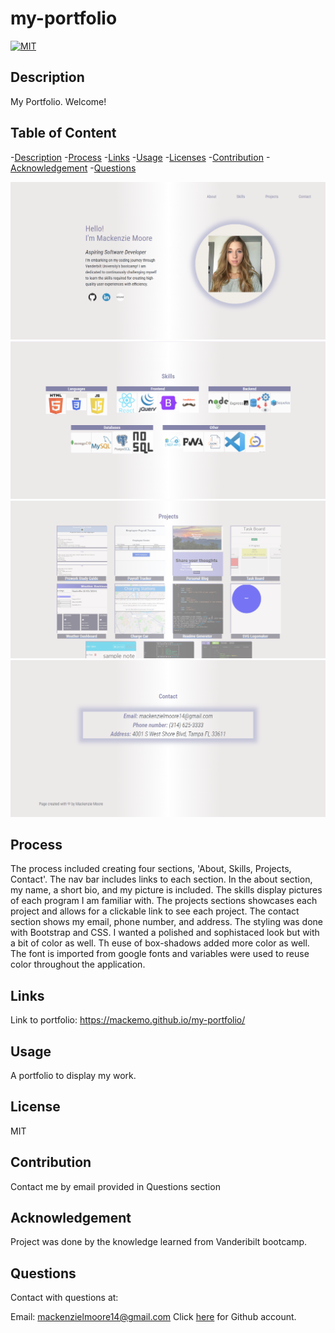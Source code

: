 # my-portfolio

[![MIT](https://img.shields.io/badge/License-MIT-yellow.svg)](https://opensource.org/licenses/MIT)

## Description

My Portfolio. Welcome!

## Table of Content
  -[Description](#Description)
  -[Process](#Process)
  -[Links](#Links)
  -[Usage](#Usage)
  -[Licenses](#Licenses)
  -[Contribution](#Contribution)
  -[Acknowledgement](#Acknowledgement)
  -[Questions](#Questions)

<img src="./assets/images/ss1.png"/>
<img src="./assets/images/ss2.png"/>
<img src="./assets/images/ss3.png"/>
<img src="./assets/images/ss4.png"/>

## Process

The process included creating four sections, 'About, Skills, Projects, Contact'. The nav bar includes links to each section. In the about section, my name, a short bio, and my picture is included. The skills display pictures of each program I am familiar with. The projects sections showcases each project and allows for a clickable link to see each project. The contact section shows my email, phone number, and address. The styling was done with Bootstrap and CSS. I wanted a polished and sophistaced look but with a bit of color as well. Th euse of box-shadows added more color as well. The font is imported from google fonts and variables were used to reuse color throughout the application. 

## Links

Link to portfolio: https://mackemo.github.io/my-portfolio/

## Usage

A portfolio to display my work.

## License

MIT

## Contribution
  
Contact me by email provided in Questions section

## Acknowledgement

Project was done by the knowledge learned from Vanderibilt bootcamp.

## Questions
  
Contact with questions at:
  
Email: mackenzielmoore14@gmail.com
Click [here](https://github.com/mackemo) for Github account.
